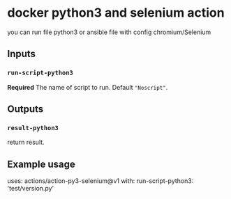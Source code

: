 # docker python3 and selenium action

you can run file python3 or ansible file with config chromium/Selenium

## Inputs

### `run-script-python3`

**Required** The name of script to run. Default `"Noscript"`.

## Outputs

### `result-python3`

return result.

## Example usage

uses: actions/action-py3-selenium@v1
with:
  run-script-python3: 'test/version.py'
